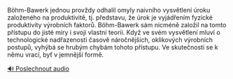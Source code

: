
Böhm-Bawerk jednou provždy odhalil omyly naivního vysvětlení úroku založeného na produktivitě, tj. představu, že úrok je vyjádřením fyzické produktivity výrobních faktorů. Böhm-Bawerk sám nicméně založil na tomto přístupu do jisté míry i svoji vlastní teorii. Když ve svém vysvětlení mluví o technologické nadřazenosti časově náročnějších, oklikových výrobních postupů, vyhýbá se hrubým chybám tohoto přístupu. Ve skutečnosti se k němu vrací, byť v jemnější formě.

[🔊 Poslechnout audio](/data/7-paragraphs/audio/chapter_95/para_004-Bhm-Bawerk-jednou-provdy-odhalil-omyly-naivnho.mp3)
